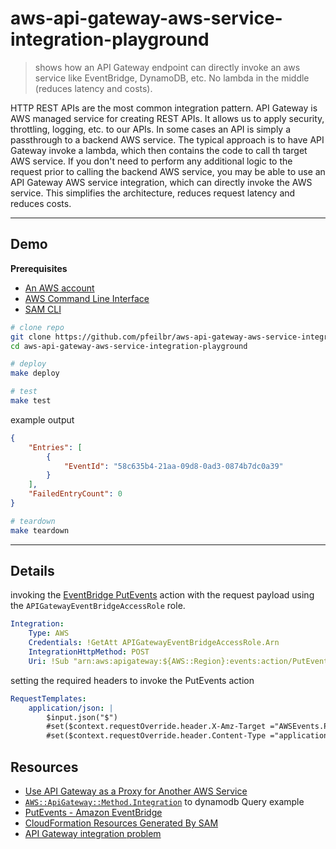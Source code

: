 # aws-api-gateway-aws-service-integration-playground

> shows how an API Gateway endpoint can directly invoke an aws service like EventBridge, DynamoDB, etc.  No
lambda in the middle (reduces latency and costs).

HTTP REST APIs are the most common integration pattern.  API Gateway is AWS managed service for creating REST APIs.  It allows us to apply security, throttling, logging, etc. to our APIs.  In some cases an API is simply a passthrough to a backend AWS service.  The typical approach is to have API Gateway invoke a lambda, which then contains the code to call th target AWS service.  If you don't need to perform any additional logic to the request prior to calling the backend AWS service, you may be able to use an API Gateway AWS service integration, which can directly invoke the AWS service.  This simplifies the architecture, reduces request latency and reduces costs.

---


## Demo

**Prerequisites**

* [An AWS account](https://aws.amazon.com/)
* [AWS Command Line Interface](https://docs.aws.amazon.com/cli/latest/userguide/installing.html)
* [SAM CLI](https://aws.amazon.com/serverless/sam/)


```sh
# clone repo
git clone https://github.com/pfeilbr/aws-api-gateway-aws-service-integration-playground
cd aws-api-gateway-aws-service-integration-playground

# deploy
make deploy

# test
make test
```
example output
```json
{
    "Entries": [
        {
            "EventId": "58c635b4-21aa-09d8-0ad3-0874b7dc0a39"
        }
    ],
    "FailedEntryCount": 0
}
```

```sh
# teardown
make teardown
```

---

## Details

invoking the [EventBridge PutEvents](https://docs.aws.amazon.com/eventbridge/latest/APIReference/API_PutEvents.html) action with the request payload using the `APIGatewayEventBridgeAccessRole` role.

```yaml
Integration:
    Type: AWS
    Credentials: !GetAtt APIGatewayEventBridgeAccessRole.Arn
    IntegrationHttpMethod: POST
    Uri: !Sub "arn:aws:apigateway:${AWS::Region}:events:action/PutEvents"
```

setting the required headers to invoke the PutEvents action

```yaml
RequestTemplates:
    application/json: |
        $input.json("$")
        #set($context.requestOverride.header.X-Amz-Target ="AWSEvents.PutEvents")
        #set($context.requestOverride.header.Content-Type ="application/x-amz-json-1.1")
```

## Resources

* [Use API Gateway as a Proxy for Another AWS Service](https://aws.amazon.com/premiumsupport/knowledge-center/api-gateway-proxy-integrate-service/#:~:text=You%20can%20integrate%20many%20AWS,request%20parameters%20are%20correctly%20mapped.)
* [`AWS::ApiGateway::Method.Integration`](https://github.com/ThijsJung/phrasebook-API/blob/64d62722976ed9350a935b474a10a0a49ae3348b/cloudformation/phrasebook.yaml#L40) to dynamodb Query example
* [PutEvents - Amazon EventBridge](https://docs.aws.amazon.com/eventbridge/latest/APIReference/API_PutEvents.html)
* [CloudFormation Resources Generated By SAM](https://github.com/awslabs/serverless-application-model/blob/master/docs/internals/generated_resources.rst#api)
* [API Gateway integration problem](https://forums.aws.amazon.com/thread.jspa?messageID=953197&#953197)
